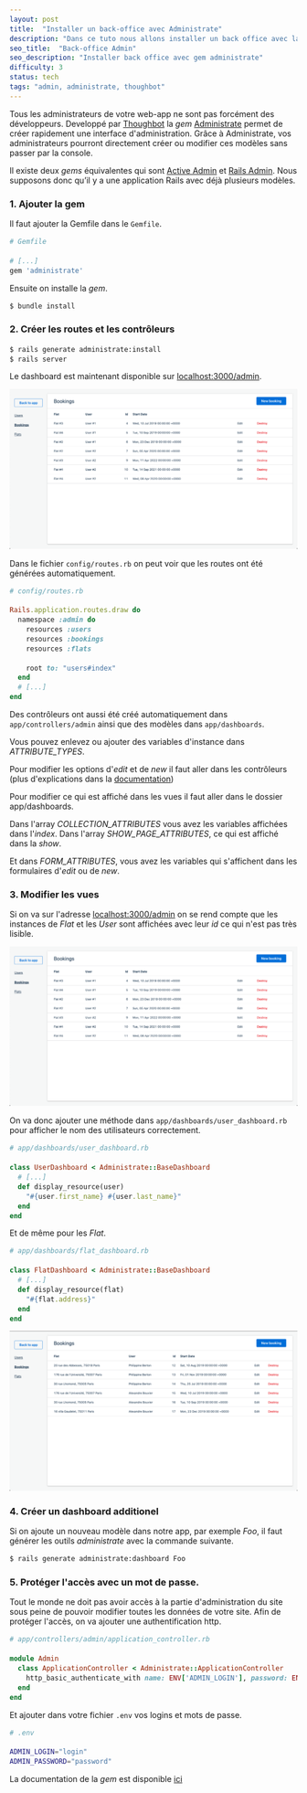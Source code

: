 ```yaml
---
layout: post
title:  "Installer un back-office avec Administrate"
description: "Dans ce tuto nous allons installer un back office avec la gem administrate."
seo_title:  "Back-office Admin"
seo_description: "Installer back office avec gem administrate"
difficulty: 3
status: tech
tags: "admin, administrate, thoughbot"
---
```


Tous les administrateurs de votre web-app ne sont pas forcément des développeurs. Developpé par <a href="https://thoughtbot.com/" class="underlined" target="_blank">Thoughbot</a> la *gem* <a href="https://github.com/thoughtbot/administrate" class="underlined" target="_blank">Administrate</a> permet de créer rapidement une interface d'administration. Grâce à Administrate, vos administrateurs pourront directement créer ou modifier ces modèles sans passer par la console.

Il existe deux *gems* équivalentes qui sont <a href="https://github.com/activeadmin/activeadmin" class="underlined" target="_blank">Active Admin</a> et <a href="https://github.com/sferik/rails_admin" class="underlined" target="_blank">Rails Admin</a>. Nous supposons donc qu’il y a une application Rails avec déjà plusieurs modèles.

### 1. Ajouter la gem

Il faut ajouter la Gemfile dans le `Gemfile`.

```ruby
# Gemfile

# [...]
gem 'administrate'
```

Ensuite on installe la *gem*.

```sh
$ bundle install
```

### 2. Créer les routes et les contrôleurs

```sh
$ rails generate administrate:install
$ rails server
```

Le dashboard est maintenant disponible sur <a href="localhost:3000/admin" class="underlined" target="_blank">localhost:3000/admin</a>.

<img src="/images/posts/administrate/administrate-bookings-before.png"
     class="image"
     alt="administrate">

Dans le fichier `config/routes.rb` on peut voir que les routes ont été générées automatiquement.

```ruby
# config/routes.rb

Rails.application.routes.draw do
  namespace :admin do
    resources :users
    resources :bookings
    resources :flats

    root to: "users#index"
  end
  # [...]
end
```

Des contrôleurs ont aussi été créé automatiquement dans `app/controllers/admin` ainsi que des modèles dans `app/dashboards`.

Vous pouvez enlevez ou ajouter des variables d'instance dans *ATTRIBUTE_TYPES*.

Pour modifier les options d'*edit* et de *new* il faut aller dans les contrôleurs (plus d'explications dans la <a href="https://administrate-prototype.herokuapp.com/customizing_controller_actions" class="underlined" target="_blank">documentation</a>)


Pour modifier ce qui est affiché dans les vues il faut aller dans le dossier app/dashboards.

Dans l'array *COLLECTION_ATTRIBUTES* vous avez les variables affichées dans l'*index*. Dans l'array *SHOW_PAGE_ATTRIBUTES*, ce qui est affiché dans la *show*.

Et dans *FORM_ATTRIBUTES*, vous avez les variables qui s'affichent dans les formulaires d'*edit* ou de *new*.


### 3. Modifier les vues

Si on va sur l'adresse <a href="localhost:3000/admin" class="underlined" target="_blank">localhost:3000/admin</a> on se rend compte que les instances de *Flat* et les *User* sont affichées avec leur *id* ce qui n'est pas très lisible.

<img src="/images/posts/administrate/administrate-bookings-before.png"
     class="image"
     alt="administrate">

On va donc ajouter une méthode dans `app/dashboards/user_dashboard.rb` pour afficher le nom des utilisateurs correctement.

```ruby
# app/dashboards/user_dashboard.rb

class UserDashboard < Administrate::BaseDashboard
  # [...]
  def display_resource(user)
    "#{user.first_name} #{user.last_name}"
  end
end
```

Et de même pour les *Flat*.

```ruby
# app/dashboards/flat_dashboard.rb

class FlatDashboard < Administrate::BaseDashboard
  # [...]
  def display_resource(flat)
    "#{flat.address}"
  end
end
```

<img src="/images/posts/administrate/administrate-bookings-after.png"
     class="image"
     alt="administrate">

### 4. Créer un dashboard additionel

Si on ajoute un nouveau modèle dans notre app, par exemple *Foo*, il faut générer les outils *administrate* avec la commande suivante.

```sh
$ rails generate administrate:dashboard Foo
```

### 5. Protéger l'accès avec un mot de passe.

Tout le monde ne doit pas avoir accès à la partie d'administration du site sous peine de pouvoir modifier toutes les données de votre site. Afin de protéger l'accès, on va ajouter une authentification http.

```ruby
# app/controllers/admin/application_controller.rb

module Admin
  class ApplicationController < Administrate::ApplicationController
    http_basic_authenticate_with name: ENV['ADMIN_LOGIN'], password: ENV['ADMIN_PASSWORD']
  end
end
```

Et ajouter dans votre fichier `.env` vos logins et mots de passe.

```sh
# .env

ADMIN_LOGIN="login"
ADMIN_PASSWORD="password"
```

La documentation de la *gem* est disponible <a href="https://administrate-prototype.herokuapp.com/" class="underlined" target="_blank">ici</a>

